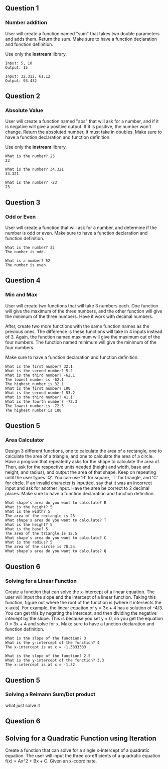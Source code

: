 ## Question 1

### Number addition

User will create a function named "sum" that takes two double parameters and adds them. Return the sum.
Make sure to have a function declaration and function definition.

Use only the **iostream** library.

```
Input: 5, 10
Output: 15

Input: 32.312, 61.12
Output: 93.432
```

## Question 2

### Absolute Value

User will create a function named "abs" that will ask for a number, and if it is negative will give a positive output. If it is positive, the number won't change. Return the absoluted number. It must take in doubles.
Make sure to have a function declaration and function definition.

Use only the **iostream** library.

```
What is the number? 23
23

What is the number? 34.321
34.321

What is the number? -23
23
```

## Question 3

### Odd or Even

User will create a function that will ask for a number, and determine if the number is odd or even.
Make sure to have a function declaration and function definition.

```
What is the number? 23
The number is odd.

What is a number? 52
The number is even.

```

## Question 4

### Min and Max

User will create two functions that will take 3 numbers each. One function will give the maximum of the three numbers, and the other function will give the minimum of the three numbers. Have it work with decimal numbers.

After, create two more functions with the same function names as the previous ones. The difference is these functions will take in 4 inputs instead of 3. Again, the function named maximum will give the maximum out of the four numbers. The function named minimum will give the minimum of the four numbers.

Make sure to have a function declaration and function definition.

```
What is the first number? 32.1
What is the second number? 5.2
What is the third number? -62.1
The lowest number is -62.1
The highest number is 32.1
What is the first number? 100
What is the second number? 53.2
What is the third number? 41.1
What is the fourth number? -72.3
The lowest number is -72.3
The highest number is 100
```

## Question 5

### Area Calculator

Design 3 different functions, one to calculate the area of a rectangle, one to calculate the area of a triangle, and one to calculate the area of a circle. Have a program that repeatedly asks for the shape to calculate the area of. Then, ask for the respective units needed (height and width, base and height, and radius), and output the area of that shape. Keep on repeating until the user types 'Q'. You can use 'R' for square, 'T' for triangle, and 'C' for circle. If an invalid character is inputted, say that it was an incorrect input and ask for another input. Have the area be correct to 2 decimal places.
Make sure to have a function declaration and function definition.

```
What shape's area do you want to calculate? R
What is the height? 5
What is the width? 5
The area of the rectangle is 25.
What shape's area do you want to calculate? T
What is the height? 5
What is the base? 5
The area of the triangle is 12.5
What shape's area do you want to calculate? C
What is the radius? 5
The area of the circle is 78.54.
What shape's area do you want to calculate? Q

```

## Question 6

### Solving for a Linear Function

Create a function that can solve the x-intercept of a linear equation. The user will input the slope and the intercept of a linear function. Taking this function, figure out where the root of the function is (where it intersects the x-axis). For example, the linear equation of y = 3x + 4 has a solution of -4/3. You can get this by negating the intercept, and then dividing the negative intecept by the slope. This is because you set y = 0, so you get the equation 0 = 3x + 4 and solve for x.
Make sure to have a function declaration and function definition.

```
What is the slope of the function? 3
What is the y-intercept of the function? 4
The x-intercept is at x = -1.3333333

What is the slope of the function? 2.5
What is the y-intercept of the function? 3.3
The x-intercept is at x = -1.32

```

## Question 5

### Solving a Reimann Sum/Dot product

what just solve it

## Question 6

## Solving for a Quadratic Function using Iteration

Create a function that can solve for a single x-intercept of a quadratic equation. The user will input the three co-efficients of a quadratic equation f(x) = Ax^2 + Bx + C. Given an x-coordinate,
